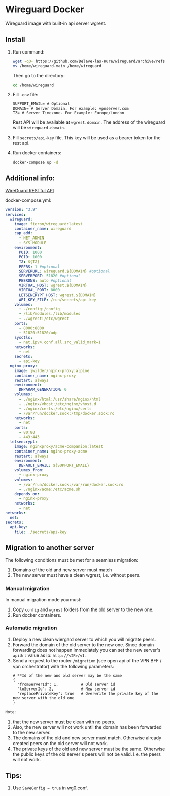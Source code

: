 # Wireguard Docker

Wireguard image with built-in api server wgrest.

## Install
1. Run command:
	```sh
	wget -qO- https://github.com/Delave-las-Kure/wireguard/archive/refs/heads/main.tar.gz | tar xvz -C /home && \
	mv /home/wireguard-main /home/wireguard
	```
	Then go to the directory:
	```sh
	cd /home/wireguard
	```

2. Fill `.env` file:
	```
	SUPPORT_EMAIL= # Optional
	DOMAIN= # Server Domain. For example: vpnserver.com
	TZ= # Server Timezone. For Example: Europe/London
	```
	Rest API will be available at `wgrest.domain`. The address of the wireguard will be `wireguard.domain`.

3. Fill `secrets/api-key` file. This key will be used as a bearer token for the rest api.

4.	Run docker containers:
	```sh
	docker-compose up -d
	```

## Additional info:
[WireGuard RESTful API](https://wgrest.forestvpn.com/swagger/#/device/ListDevices)


docker-compose.yml:
```yaml
version: "3.9"
services:
  wireguard:
    image: fieron/wireguard:latest
    container_name: wireguard
    cap_add:
      - NET_ADMIN
      - SYS_MODULE
    environment:
      PUID: 1000
      PGID: 1000
      TZ: ${TZ}
      PEERS: 1 #optional
      SERVERURL: wireguard.${DOMAIN} #optional
      SERVERPORT: 51820 #optional
      PEERDNS: auto #optional
      VIRTUAL_HOST: wgrest.${DOMAIN}
      VIRTUAL_PORT: 8000
      LETSENCRYPT_HOST: wgrest.${DOMAIN}
      API_KEY_FILE: /run/secrets/api-key
    volumes:
      - ./config:/config
      - /lib/modules:/lib/modules
      - ./wgrest:/etc/wgrest
    ports:
      - 8000:8000
      - 51820:51820/udp
    sysctls:
      - net.ipv4.conf.all.src_valid_mark=1
    networks:
      - net
    secrets:
      - api-key
  nginx-proxy:
    image: jwilder/nginx-proxy:alpine
    container_name: nginx-proxy
    restart: always
    environment:
      DHPARAM_GENERATION: 0
    volumes:
      - ./nginx/html:/usr/share/nginx/html
      - ./nginx/vhost:/etc/nginx/vhost.d
      - ./nginx/certs:/etc/nginx/certs
      - /var/run/docker.sock:/tmp/docker.sock:ro
    networks:
      - net
    ports:
      - 80:80
      - 443:443
  letsencrypt:
    image: nginxproxy/acme-companion:latest
    container_name: nginx-proxy-acme
    restart: always
    environment:
      DEFAULT_EMAIL: ${SUPPORT_EMAIL}
    volumes_from:
      - nginx-proxy
    volumes:
      - /var/run/docker.sock:/var/run/docker.sock:ro
      - ./nginx/acme:/etc/acme.sh
    depends_on:
      - nginx-proxy
    networks:
      - net
networks:
  net:
secrets:
  api-key:
    file: ./secrets/api-key
```

## Migration to another server
The following conditions must be met for a seamless migration:
1. Domains of the old and new server must match
2. The new server must have a clean wgrest, i.e. without peers.

### Manual migration
In manual migration mode you must:
1. Copy `config` and `wgrest` folders from the old server to the new one.
2. Run docker containers.

### Automatic migration
1.  Deploy a new clean wiergard server to which you will migrate peers.
2.  Forward the domain of the old server to the new one. Since domain forwarding does not happen immediately you can set the new server's `apiUrl` value as ip: `http://<IP>/v1`.
3.  Send a request to the router `/migration` (see open api of the VPN BFF / vpn orchestrator) with the following parameters:
    ```
    # **Id of the new and old server may be the same
    {
      "fromServerId": 1,          # Old server id
      "toServerId": 2,            # New server id
      "replacePrivateKey": true   # Overwrite the private key of the new server with the old one
    }
    ```
`Note`: 
1.  that the new server must be clean with no peers. 
2.  Also, the new server will not work until the domain has been forwarded to the new server.
3.  The domains of the old and new server must match. Otherwise already created peers on the old server will not work.
4.  The private keys of the old and new server must be the same. Otherwise the public keys of the old server's peers will not be valid. I.e. the peers will not work.

## Tips:

1. Use `SaveConfig = true` in wg0.conf.
